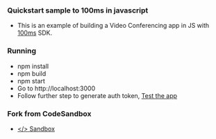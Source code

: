 ### Quickstart sample to 100ms in javascript

- This is an example of building a Video Conferencing app in JS with [100ms](https://100ms.live) SDK.

### Running

- npm install
- npm build
- npm start
- Go to http://localhost:3000
- Follow further step to generate auth token, [Test the app](https://www.100ms.live/docs/javascript/v2/guides/javascript-quickstart#test-the-app)

### Fork from CodeSandbox

- [</> Sandbox ](https://codesandbox.io/s/github/100mslive/100ms-examples/tree/main/web/js-quickstart)
